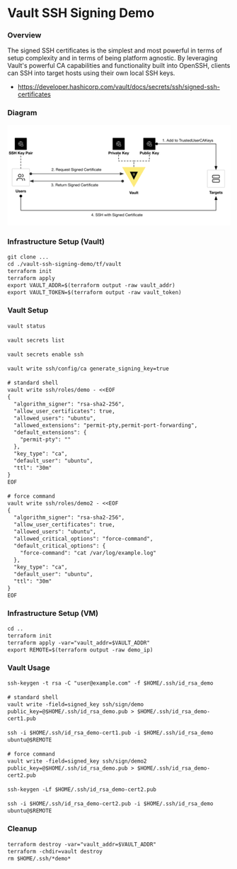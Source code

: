 # Vault SSH Signing Demo

### Overview
The signed SSH certificates is the simplest and most powerful in terms of setup complexity and in terms of being platform agnostic. By leveraging Vault's powerful CA capabilities and functionality built into OpenSSH, clients can SSH into target hosts using their own local SSH keys.

- https://developer.hashicorp.com/vault/docs/secrets/ssh/signed-ssh-certificates


### Diagram
<p align="center">
  <img src="./img/vault-ssh-signing.png">
</p>


### Infrastructure Setup (Vault)
```shell
git clone ...
cd ./vault-ssh-signing-demo/tf/vault
terraform init
terraform apply
export VAULT_ADDR=$(terraform output -raw vault_addr)
export VAULT_TOKEN=$(terraform output -raw vault_token)
```

### Vault Setup
```shell
vault status

vault secrets list

vault secrets enable ssh

vault write ssh/config/ca generate_signing_key=true

# standard shell
vault write ssh/roles/demo - <<EOF
{
  "algorithm_signer": "rsa-sha2-256",
  "allow_user_certificates": true,
  "allowed_users": "ubuntu",
  "allowed_extensions": "permit-pty,permit-port-forwarding",
  "default_extensions": {
    "permit-pty": ""
  },
  "key_type": "ca",
  "default_user": "ubuntu",
  "ttl": "30m"
}
EOF

# force command
vault write ssh/roles/demo2 - <<EOF
{
  "algorithm_signer": "rsa-sha2-256",
  "allow_user_certificates": true,
  "allowed_users": "ubuntu",
  "allowed_critical_options": "force-command",
  "default_critical_options": {
    "force-command": "cat /var/log/example.log"
  },
  "key_type": "ca",
  "default_user": "ubuntu",
  "ttl": "30m"
}
EOF
```

### Infrastructure Setup (VM)
```shell
cd ..
terraform init
terraform apply -var="vault_addr=$VAULT_ADDR"
export REMOTE=$(terraform output -raw demo_ip)
```

### Vault Usage
```shell 
ssh-keygen -t rsa -C "user@example.com" -f $HOME/.ssh/id_rsa_demo

# standard shell
vault write -field=signed_key ssh/sign/demo public_key=@$HOME/.ssh/id_rsa_demo.pub > $HOME/.ssh/id_rsa_demo-cert1.pub

ssh -i $HOME/.ssh/id_rsa_demo-cert1.pub -i $HOME/.ssh/id_rsa_demo ubuntu@$REMOTE

# force command
vault write -field=signed_key ssh/sign/demo2 public_key=@$HOME/.ssh/id_rsa_demo.pub > $HOME/.ssh/id_rsa_demo-cert2.pub

ssh-keygen -Lf $HOME/.ssh/id_rsa_demo-cert2.pub

ssh -i $HOME/.ssh/id_rsa_demo-cert2.pub -i $HOME/.ssh/id_rsa_demo ubuntu@$REMOTE
```

### Cleanup
```shell
terraform destroy -var="vault_addr=$VAULT_ADDR"
terraform -chdir=vault destroy
rm $HOME/.ssh/*demo*
```
